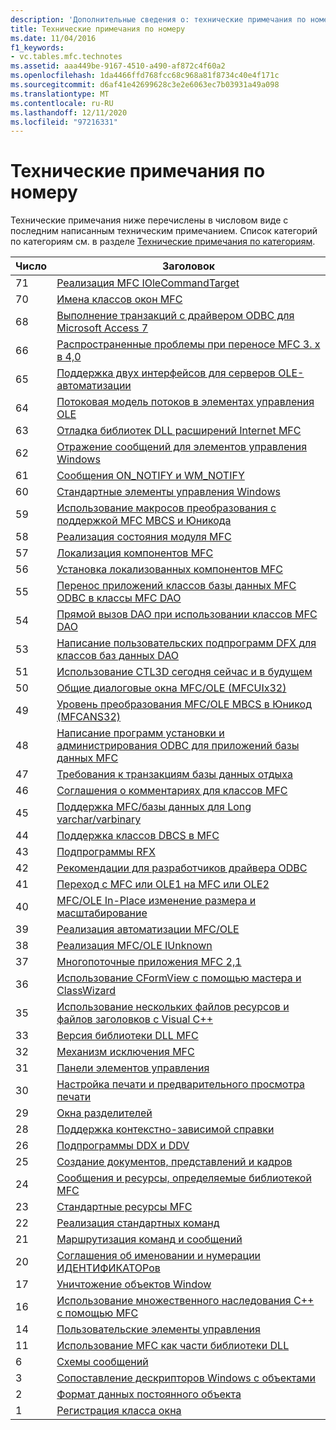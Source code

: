 ```yaml
---
description: 'Дополнительные сведения о: технические примечания по номеру'
title: Технические примечания по номеру
ms.date: 11/04/2016
f1_keywords:
- vc.tables.mfc.technotes
ms.assetid: aaa449be-9167-4510-a490-af872c4f60a2
ms.openlocfilehash: 1da4466ffd768fcc68c968a81f8734c40e4f171c
ms.sourcegitcommit: d6af41e42699628c3e2e6063ec7b03931a49a098
ms.translationtype: MT
ms.contentlocale: ru-RU
ms.lasthandoff: 12/11/2020
ms.locfileid: "97216331"
---
```

# <a name="technical-notes-by-number"></a>Технические примечания по номеру

Технические примечания ниже перечислены в числовом виде с последним написанным техническим примечанием. Список категорий по категориям см. в разделе [Технические примечания по категориям](../mfc/technical-notes-by-category.md).

|Число|Заголовок|
|------------|-----------|
|71|[Реализация MFC IOleCommandTarget](../mfc/tn071-mfc-iolecommandtarget-implementation.md)|
|70|[Имена классов окон MFC](../mfc/tn070-mfc-window-class-names.md)|
|68|[Выполнение транзакций с драйвером ODBC для Microsoft Access 7](../mfc/tn068-performing-transactions-with-the-microsoft-access-7-odbc-driver.md)|
|66|[Распространенные проблемы при переносе MFC 3. x в 4,0](../mfc/tn066-common-mfc-3-x-to-4-0-porting-issues.md)|
|65|[Поддержка двух интерфейсов для серверов OLE-автоматизации](../mfc/tn065-dual-interface-support-for-ole-automation-servers.md)|
|64|[Потоковая модель потоков в элементах управления OLE](../mfc/tn064-apartment-model-threading-in-activex-controls.md)|
|63|[Отладка библиотек DLL расширений Internet MFC](../mfc/tn063-debugging-internet-extension-dlls.md)|
|62|[Отражение сообщений для элементов управления Windows](../mfc/tn062-message-reflection-for-windows-controls.md)|
|61|[Сообщения ON_NOTIFY и WM_NOTIFY](../mfc/tn061-on-notify-and-wm-notify-messages.md)|
|60|[Стандартные элементы управления Windows](../mfc/tn060-the-new-windows-common-controls.md)|
|59|[Использование макросов преобразования с поддержкой MFC MBCS и Юникода](../mfc/tn059-using-mfc-mbcs-unicode-conversion-macros.md)|
|58|[Реализация состояния модуля MFC](../mfc/tn058-mfc-module-state-implementation.md)|
|57|[Локализация компонентов MFC](../mfc/tn057-localization-of-mfc-components.md)|
|56|[Установка локализованных компонентов MFC](../mfc/tn056-installation-of-localized-mfc-components.md)|
|55|[Перенос приложений классов базы данных MFC ODBC в классы MFC DAO](../mfc/tn055-migrating-mfc-odbc-database-class-applications-to-mfc-dao-classes.md)|
|54|[Прямой вызов DAO при использовании классов MFC DAO](../mfc/tn054-calling-dao-directly-while-using-mfc-dao-classes.md)|
|53|[Написание пользовательских подпрограмм DFX для классов баз данных DAO](../mfc/tn053-custom-dfx-routines-for-dao-database-classes.md)|
|51|[Использование CTL3D сегодня сейчас и в будущем](../mfc/tn051-using-ctl3d-now-and-in-the-future.md)|
|50|[Общие диалоговые окна MFC/OLE (MFCUIx32)](../mfc/tn050-mfc-ole-common-dialogs-mfcuix32.md)|
|49|[Уровень преобразования MFC/OLE MBCS в Юникод (MFCANS32)](../mfc/tn049-mfc-ole-mbcs-to-unicode-translation-layer-mfcans32.md)|
|48|[Написание программ установки и администрирования ODBC для приложений базы данных MFC](../mfc/tn048-writing-odbc-setup-and-administration-programs.md)|
|47|[Требования к транзакциям базы данных отдыха](../mfc/tn047-relaxing-database-transaction-requirements.md)|
|46|[Соглашения о комментариях для классов MFC](../mfc/tn046-commenting-conventions-for-the-mfc-classes.md)|
|45|[Поддержка MFC/базы данных для Long varchar/varbinary](../mfc/tn045-mfc-database-support-for-long-varchar-varbinary.md)|
|44|[Поддержка классов DBCS в MFC](../mfc/tn044-mfc-support-for-dbcs.md)|
|43|[Подпрограммы RFX](../mfc/tn043-rfx-routines.md)|
|42|[Рекомендации для разработчиков драйвера ODBC](../mfc/tn042-odbc-driver-developer-recommendations.md)|
|41|[Переход с MFC или OLE1 на MFC или OLE2](../mfc/tn041-mfc-ole1-migration-to-mfc-ole-2.md)|
|40|[MFC/OLE In-Place изменение размера и масштабирование](../mfc/tn040-mfc-ole-in-place-resizing-and-zooming.md)|
|39|[Реализация автоматизации MFC/OLE](../mfc/tn039-mfc-ole-automation-implementation.md)|
|38|[Реализация MFC/OLE IUnknown](../mfc/tn038-mfc-ole-iunknown-implementation.md)|
|37|[Многопоточные приложения MFC 2,1](../mfc/tn037-multithreaded-mfc-2-1-applications.md)|
|36|[Использование CFormView с помощью мастера и ClassWizard](../mfc/tn036-using-cformview-with-appwizard-and-classwizard.md)|
|35|[Использование нескольких файлов ресурсов и файлов заголовков с Visual C++](../mfc/tn035-using-multiple-resource-files-and-header-files-with-visual-cpp.md)|
|33|[Версия библиотеки DLL MFC](../mfc/tn033-dll-version-of-mfc.md)|
|32|[Механизм исключения MFC](../mfc/tn032-mfc-exception-mechanism.md)|
|31|[Панели элементов управления](../mfc/tn031-control-bars.md)|
|30|[Настройка печати и предварительного просмотра печати](../mfc/tn030-customizing-printing-and-print-preview.md)|
|29|[Окна разделителей](../mfc/tn029-splitter-windows.md)|
|28|[Поддержка контекстно-зависимой справки](../mfc/tn028-context-sensitive-help-support.md)|
|26|[Подпрограммы DDX и DDV](../mfc/tn026-ddx-and-ddv-routines.md)|
|25|[Создание документов, представлений и кадров](../mfc/tn025-document-view-and-frame-creation.md)|
|24|[Сообщения и ресурсы, определяемые библиотекой MFC](../mfc/tn024-mfc-defined-messages-and-resources.md)|
|23|[Стандартные ресурсы MFC](../mfc/tn023-standard-mfc-resources.md)|
|22|[Реализация стандартных команд](../mfc/tn022-standard-commands-implementation.md)|
|21|[Маршрутизация команд и сообщений](../mfc/tn021-command-and-message-routing.md)|
|20|[Соглашения об именовании и нумерации ИДЕНТИФИКАТОРов](../mfc/tn020-id-naming-and-numbering-conventions.md)|
|17|[Уничтожение объектов Window](../mfc/tn017-destroying-window-objects.md)|
|16|[Использование множественного наследования C++ с помощью MFC](../mfc/tn016-using-cpp-multiple-inheritance-with-mfc.md)|
|14|[Пользовательские элементы управления](../mfc/tn014-custom-controls.md)|
|11|[Использование MFC как части библиотеки DLL](../mfc/tn011-using-mfc-as-part-of-a-dll.md)|
|6|[Схемы сообщений](../mfc/tn006-message-maps.md)|
|3|[Сопоставление дескрипторов Windows с объектами](../mfc/tn003-mapping-of-windows-handles-to-objects.md)|
|2|[Формат данных постоянного объекта](../mfc/tn002-persistent-object-data-format.md)|
|1|[Регистрация класса окна](../mfc/tn001-window-class-registration.md)
